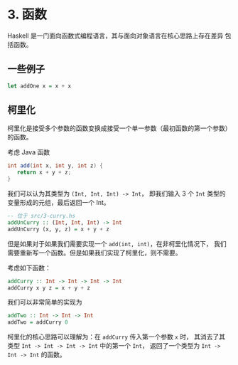 # 3. 函数

Haskell 是一门面向函数式编程语言，其与面向对象语言在核心思路上存在差异
包括函数。

## 一些例子


```hs
let addOne x = x + x
```

## 柯里化

柯里化是接受多个参数的函数变换成接受一个单一参数（最初函数的第一个参数）的函数。


考虑 Java 函数

```java
int add(int x, int y, int z) {
   return x + y + z;
}
```

我们可以认为其类型为 `(Int, Int, Int) -> Int`，
即我们输入 3 个 `Int` 类型的变量形成的元组，最后返回一个 Int。

```hs
-- 位于 src/3-curry.hs
addUnCurry :: (Int, Int, Int) -> Int
addUnCurry (x, y, z) = x + y + z
```

但是如果对于如果我们需要实现一个 `add(int, int)`，在非柯里化情况下，
我们需要重新写一个函数。但是如果我们实现了柯里化，则不需要。

考虑如下函数：

```hs
addCurry :: Int -> Int -> Int -> Int
addCurry x y z = x + y + z
```

我们可以非常简单的实现为

```hs
addTwo :: Int -> Int -> Int
addTwo = addCurry 0
```

柯里化的核心思路可以理解为：在 `addCurry` 传入第一个参数 `x` 时，
其消去了其类型 `Int -> Int -> Int -> Int` 中的第一个 `Int`，
返回了一个类型为 `Int -> Int -> Int` 的函数。

